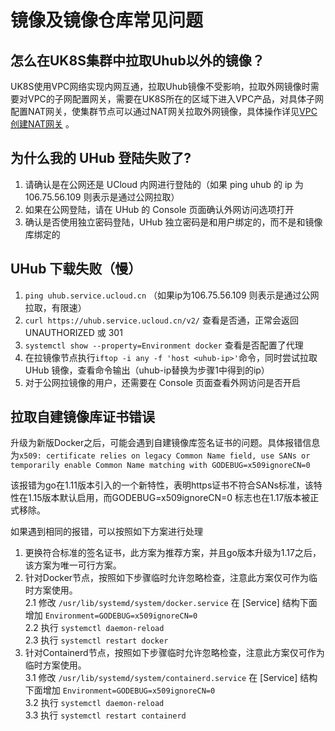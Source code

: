 # 镜像及镜像仓库常见问题


## 怎么在UK8S集群中拉取Uhub以外的镜像？

UK8S使用VPC网络实现内网互通，拉取Uhub镜像不受影响，拉取外网镜像时需要对VPC的子网配置网关，需要在UK8S所在的区域下进入VPC产品，对具体子网配置NAT网关，使集群节点可以通过NAT网关拉取外网镜像，具体操作详见[VPC创建NAT网关](vpc/briefguide/step4)
。

## 为什么我的 UHub 登陆失败了?

1. 请确认是在公网还是 UCloud 内网进行登陆的（如果 ping uhub 的 ip 为 106.75.56.109 则表示是通过公网拉取）
2. 如果在公网登陆，请在 UHub 的 Console 页面确认外网访问选项打开
3. 确认是否使用独立密码登陆，UHub 独立密码是和用户绑定的，而不是和镜像库绑定的

## UHub 下载失败（慢）

1. `ping uhub.service.ucloud.cn` （如果ip为106.75.56.109 则表示是通过公网拉取，有限速）
2. `curl https://uhub.service.ucloud.cn/v2/` 查看是否通，正常会返回 UNAUTHORIZED 或 301
3. `systemctl show --property=Environment docker` 查看是否配置了代理
4. 在拉镜像节点执行`iftop -i any -f 'host <uhub-ip>'`命令，同时尝试拉取 UHub 镜像，查看命令输出（uhub-ip替换为步骤1中得到的ip）
5. 对于公网拉镜像的用户，还需要在 Console 页面查看外网访问是否开启

## 拉取自建镜像库证书错误

升级为新版Docker之后，可能会遇到自建镜像库签名证书的问题。具体报错信息为`x509: certificate relies on legacy Common Name field, use SANs or temporarily enable Common Name matching with GODEBUG=x509ignoreCN=0`

该报错为go在1.11版本引入的一个新特性，表明https证书不符合SANs标准，该特性在1.15版本默认启用，而GODEBUG=x509ignoreCN=0 标志也在1.17版本被正式移除。

如果遇到相同的报错，可以按照如下方案进行处理

1. 更换符合标准的签名证书，此方案为推荐方案，并且go版本升级为1.17之后，该方案为唯一可行方案。
2. 针对Docker节点，按照如下步骤临时允许忽略检查，注意此方案仅可作为临时方案使用。\
   2.1 修改 `/usr/lib/systemd/system/docker.service` 在 [Service] 结构下面增加
   `Environment=GODEBUG=x509ignoreCN=0`\
   2.2 执行 `systemctl daemon-reload`\
   2.3 执行 `systemctl restart docker`
3. 针对Containerd节点，按照如下步骤临时允许忽略检查，注意此方案仅可作为临时方案使用。\
   3.1 修改 `/usr/lib/systemd/system/containerd.service` 在 [Service] 结构下面增加
   `Environment=GODEBUG=x509ignoreCN=0`\
   3.2 执行 `systemctl daemon-reload`\
   3.3 执行 `systemctl restart containerd`
